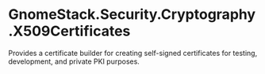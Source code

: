 # GnomeStack.Security.Cryptography.X509Certificates

Provides a certificate builder for creating self-signed certificates for testing, development, and private PKI
purposes.